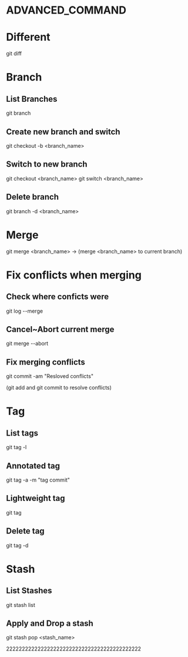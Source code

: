 # ADVANCED_COMMAND

# Different

git diff

# Branch

## List Branches

git branch

## Create new branch and switch

git checkout -b <branch_name>

## Switch to new branch

git checkout <branch_name>
git switch <branch_name>

## Delete branch

git branch -d <branch_name>

# Merge

git merge <branch_name> -> (merge <branch_name> to current branch)

# Fix conflicts when merging

## Check where conficts were

git log --merge

## Cancel~Abort current merge

git merge --abort

## Fix merging conflicts

git commit -am "Resloved conflicts"

(git add and git commit to resolve conflicts)

# Tag

## List tags

git tag -l

## Annotated tag

git tag -a <tagname> -m "tag commit"

## Lightweight tag

git tag <tagname>

## Delete tag

git tag -d <tagname>

# Stash

## List Stashes

git stash list

## Apply and Drop a stash

git stash pop <stash_name>

2222222222222222222222222222222222222222222
